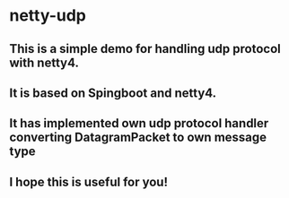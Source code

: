 # netty-udp
## This is a simple demo for handling udp protocol with netty4.
## It is based on Spingboot and netty4.
## It has implemented own udp protocol handler converting DatagramPacket to own message type
## I hope this is useful for you!
